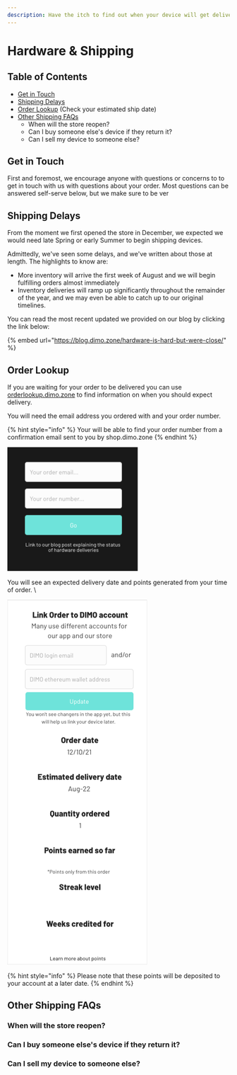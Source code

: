 ```yaml
---
description: Have the itch to find out when your device will get delivered?
---
```


# Hardware & Shipping

## Table of Contents

* [Get in Touch](hardware-and-shipping.md#get-in-touch)
* [Shipping Delays](hardware-and-shipping.md#shipping-delays)
* [Order Lookup](hardware-and-shipping.md#order-lookup) (Check your estimated ship date)
* [Other Shipping FAQs](hardware-and-shipping.md#other-shipping-faqs)
  * When will the store reopen?&#x20;
  * Can I buy someone else's device if they return it?&#x20;
  * Can I sell my device to someone else?

## Get in Touch

First and foremost, we encourage anyone with questions or concerns to to get in touch with us with questions about your order. Most questions can be answered self-serve below, but we make sure to be ver

## Shipping Delays

From the moment we first opened the store in December, we expected we would need late Spring or early Summer to begin shipping devices.&#x20;

Admittedly, we've seen some delays, and we've written about those at length. The highlights to know are:

* More inventory will arrive the first week of August and we will begin fulfilling orders almost immediately
* Inventory deliveries will ramp up significantly throughout the remainder of the year, and we may even be able to catch up to our original timelines.&#x20;

You can read the most recent updated we provided on our blog by clicking the link below:

{% embed url="https://blog.dimo.zone/hardware-is-hard-but-were-close/" %}

## Order Lookup

If you are waiting for your order to be delivered you can use [orderlookup.dimo.zone](https://orderlookup.dimo.zone) to find information on when you should expect delivery.

You will need the email address you ordered with and your order number.&#x20;

{% hint style="info" %}
Your will be able to find your order number from a confirmation email sent to you by shop.dimo.zone
{% endhint %}

![Orderlookup.dimo.zone](<../.gitbook/assets/iScreen Shoter - 2022-07-22 110248.670.png>)

You will see an expected delivery date and points generated from your time of order. \


![example of what your screen should look like](<../.gitbook/assets/iScreen Shoter - 2022-07-22 110554.305.png>)

{% hint style="info" %}
Please note that these points will be deposited to your account at a later date.
{% endhint %}

## Other Shipping FAQs

### When will the store reopen?

### Can I buy someone else's device if they return it?

### Can I sell my device to someone else?


